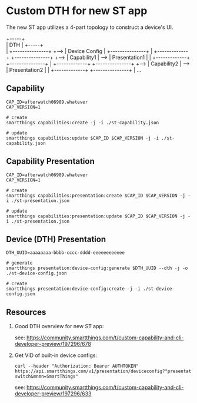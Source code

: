 # Custom DTH for new ST app

The new ST app utilizes a 4-part topology to construct a device's UI.

  +-----+    
  | DTH |
  +-----+    
     |    +---------------+
     +--> | Device Config |
          +---------------+
                  |    +-------------+     +---------------+
                  +--> | Capability1 | --> | Presentation1 |
                  |    +-------------+     +---------------+
                  |    +-------------+     +---------------+
                  +--> | Capability2 | --> | Presentation2 |
                  |    +-------------+     +---------------+
                  |
                  ...

## Capability

```
CAP_ID=afterwatch06989.whatever
CAP_VERSION=1

# create
smartthings capabilities:create -j -i ./st-capability.json

# update
smartthings capabilities:update $CAP_ID $CAP_VERSION -j -i ./st-capability.json
```

## Capability Presentation

```
CAP_ID=afterwatch06989.whatever
CAP_VERSION=1

# create
smartthings capabilities:presentation:create $CAP_ID $CAP_VERSION -j -i ./st-presentation.json

# update
smartthings capabilities:presentation:update $CAP_ID $CAP_VERSION -j -i ./st-presentation.json
```

## Device (DTH) Presentation

```
DTH_UUID=aaaaaaaa-bbbb-cccc-dddd-eeeeeeeeeeee

# generate
smartthings presentation:device-config:generate $DTH_UUID --dth -j -o ./st-device-config.json

# create
smartthings presentation:device-config:create -j -i ./st-device-config.json
```

## Resources

1. Good DTH overview for new ST app:
    
    see: https://community.smartthings.com/t/custom-capability-and-cli-developer-preview/197296/678

2. Get VID of built-in device configs:

    ```
    curl --header "Authorization: Bearer AUTHTOKEN" https://api.smartthings.com/v1/presentation/deviceconfig?"presentationId=generic-switch&mnmn=SmartThings"
    ```

    see: https://community.smartthings.com/t/custom-capability-and-cli-developer-preview/197296/633

